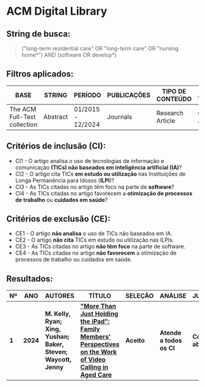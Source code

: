 # ACM Digital Library

## String de busca:
> ("long-term residential care" OR "long-term care" OR "nursing home*") AND (software OR develop*)

## Filtros aplicados:
| BASE | STRING | PERÍODO | PUBLICAÇÕES | TIPO DE CONTEÚDO | ACESSO |
| ---- | ------ | ------- | ----------- | ---------------- | ------ |
| The ACM Full-Text collection | Abstract | 01/2015 - 12/2024 | Journals | Research Article | OPEN ACCESS |

## Critérios de inclusão (CI):
* CI1 - O artigo analisa o uso de tecnologias de informação e comunicação **(TICs) não baseados em inteligência artificial (IA)**?
* CI2 - O artigo cita TICs **em estudo ou utilização** nas Instituições de Longa Permanência para Idosos (**ILPI**)?
* CI3 - As TICs citadas no artigo têm foco na parte de **software**?
* CI4 - As TICs citadas no artigo favorecem a **otimização de processos de trabalho** ou **cuidados em saúde**?

## Critérios de exclusão (CE):
* CE1 - O artigo **não analisa** o uso de TICs não baseados em IA.
* CE2 - O artigo **não cita** TICs em estudo ou utilização nas ILPIs.
* CE3 - As TICs citadas no artigo **não têm foco** na parte de software.
* CE4 - As TICs citadas no artigo **não favorecem** a otimização de processos de trabalho ou cuidados em saúde.

## Resultados:
| Nº | ANO | AUTORES | TÍTULO | SELEÇÃO | ANÁLISE | JUSTIFICATIVA |
| -- | --- | ------- | ------ | ------- | ------- | ------------- |
| **1** | **2024** | **M. Kelly, Ryan;<br>Xing, Yushan;<br>Baker, Steven;<br>Waycott, Jenny** | [**"More Than Just Holding the iPad": Family Members' Perspectives on the Work of Video Calling in Aged Care**](https://dl.acm.org/doi/10.1145/3687007) | **Aceito** | **Atende a todos os CI** | **Considerando abstract** |